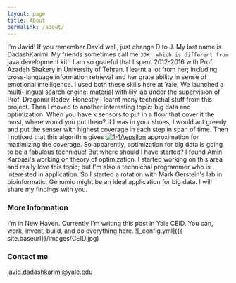 ```yaml
---
layout: page
title: About
permalink: /about/
---
```


I'm Javid! If you remember David well, just change D to J. My last name is DadashKarimi. My friends sometimes call me `JDK' which is different from `java development kit'! 
I am so grateful that I spent 2012-2016 with Prof. Azadeh Shakery in University of Tehran. I learnt a lot from her; including cross-language information retrieval and her grate ability in sense of emotional intelligence. I used both these skills here at Yale; We launched a multi-lingual search engine: [material](tangra.cs.yale.edu/material) with lily lab under the supervision of Prof. Dragomir Radev. Honestly I learnt many technichal stuff from this project. Then I moved to another interesting topic: big data and optimization. When you have k sensors to put in a floor that cover it the most, where would you put them? If I was in your shoes, I would act greedy and put the senser with highest coverage in each step in span of time. Then I noticed that this algorithm gives <a href="https://www.codecogs.com/eqnedit.php?latex=1-1/\epsilon" target="_blank"><img src="https://latex.codecogs.com/gif.latex?1-1/\epsilon" title="1-1/\epsilon" /></a> approximation for maximizing the coverage. 
So apparently, optimization for big data is going to be a fabulous technique! 
But where should I have started? I found Amin Karbasi's working on theory of optimization. I started working on this area and really love this topic; but I'm also a technichal programmer who is interested in application. So I started a rotation with Mark Gerstein's lab in bioinformatic. Genomic might be an ideal application for big data. I will share my findings with you. 
 
### More Information

I'm in New Haven. Currently I'm writing this post in Yale CEID. You can, work, invent, build, and do everything here. ![_config.yml]({{ site.baseurl}}/images/CEID.jpg)

### Contact me

[javid.dadashkarimi@yale.edu](mailto:dadashkarimi@yale.edu)
